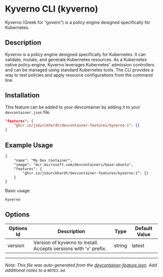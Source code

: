 
# Kyverno CLI (kyverno)

Kyverno (Greek for "govern") is a policy engine designed specifically for Kubernetes.

## Description

Kyverno is a policy engine designed specifically for Kubernetes. It can validate, mutate, and generate Kubernetes resources. As a Kubernetes native policy engine, Kyverno leverages Kubernetes' admission controllers and can be managed using standard Kubernetes tools. The CLI provides a way to test policies and apply resource configurations from the command line.

## Installation

This feature can be added to your devcontainer by adding it to your `devcontainer.json` file.

```json
"features": {
    "ghcr.io/jsburckhardt/devcontainer-features/kyverno:1": {}
}
```

## Example Usage

```jsonc
{
    "name": "My Dev Container",
    "image": "mcr.microsoft.com/devcontainers/base:ubuntu",
    "features": {
        "ghcr.io/jsburckhardt/devcontainer-features/kyverno:1": {}
    }
}
```

Basic usage:

```bash
kyverno
```
## Options

| Options Id | Description | Type | Default Value |
|-----|-----|-----|-----|
| version | Version of kyverno to install. Accepts versions with 'v' prefix. | string | latest |



---

_Note: This file was auto-generated from the [devcontainer-feature.json](https://github.com/jsburckhardt/devcontainer-features/blob/main/src/kyverno/devcontainer-feature.json).  Add additional notes to a `NOTES.md`._
